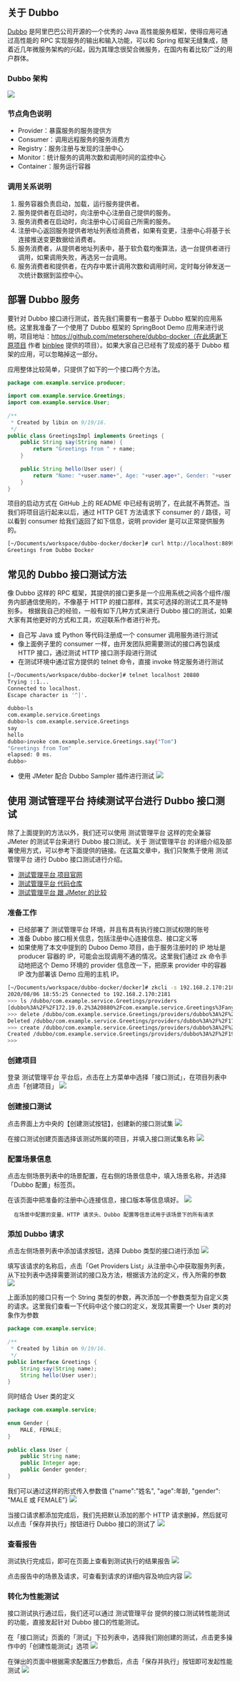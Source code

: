 ## 关于 Dubbo
[Dubbo](https://dubbo.io) 是阿里巴巴公司开源的一个优秀的 Java 高性能服务框架，使得应用可通过高性能的 RPC 实现服务的输出和输入功能，可以和 Spring 框架无缝集成，随着近几年微服务架构的兴起，因为其理念很契合微服务，在国内有着比较广泛的用户群体。

### Dubbo 架构
![](../img/tutorial/dubbo/architecture.png)

### 节点角色说明
- Provider：暴露服务的服务提供方
- Consumer：调用远程服务的服务消费方
- Registry：服务注册与发现的注册中心
- Monitor：统计服务的调用次数和调用时间的监控中心
- Container：服务运行容器

### 调用关系说明
1. 服务容器负责启动，加载，运行服务提供者。
2. 服务提供者在启动时，向注册中心注册自己提供的服务。
3. 服务消费者在启动时，向注册中心订阅自己所需的服务。
4. 注册中心返回服务提供者地址列表给消费者，如果有变更，注册中心将基于长连接推送变更数据给消费者。
5. 服务消费者，从提供者地址列表中，基于软负载均衡算法，选一台提供者进行调用，如果调用失败，再选另一台调用。
6. 服务消费者和提供者，在内存中累计调用次数和调用时间，定时每分钟发送一次统计数据到监控中心。

## 部署 Dubbo 服务
要针对 Dubbo 接口进行测试，首先我们需要有一套基于 Dubbo 框架的应用系统。这里我准备了一个使用了 Dubbo 框架的 SpringBoot Demo 应用来进行说明，项目地址：https://github.com/metersphere/dubbo-docker（在此感谢下 [原项目](https://github.com/binblee/dubbo-docker) 作者 [binblee](https://github.com/binblee) 提供的项目）。如果大家自己已经有了现成的基于 Dubbo 框架的应用，可以忽略掉这一部分。

应用整体比较简单，只提供了如下的一个接口两个方法。
```java
package com.example.service.producer;
 
import com.example.service.Greetings;
import com.example.service.User;
 
/**
 * Created by libin on 9/19/16.
 */
public class GreetingsImpl implements Greetings {
    public String say(String name) {
        return "Greetings from " + name;
    }
 
    public String hello(User user) {
        return "Name: "+user.name+", Age: "+user.age+", Gender: "+user.gender;
    }
}
```
项目的启动方式在 GitHub 上的 README 中已经有说明了，在此就不再赘述。当我们将项目运行起来以后，通过 HTTP GET 方法请求下 consumer 的 / 路径，可以看到 consumer 给我们返回了如下信息，说明 provider 是可以正常提供服务的。
```bash
[~/Documents/workspace/dubbo-docker/docker]# curl http://localhost:8899
Greetings from Dubbo Docker
```
## 常见的 Dubbo 接口测试方法
像 Dubbo 这样的 RPC 框架，其提供的接口更多是一个应用系统之间各个组件/服务内部通信使用的，不像基于 HTTP 的接口那样，其实可选择的测试工具不是特别多。
根据我自己的经验，一般有如下几种方式来进行 Dubbo 接口的测试，如果大家有其他更好的方式和工具，欢迎联系作者进行补充。
- 自己写 Java 或 Python 等代码注册成一个 consumer 调用服务进行测试
- 像上面例子里的 consumer 一样，由开发团队把需要测试的接口再包装成 HTTP 接口，通过测试 HTTP 接口测手段进行测试
- 在测试环境中通过官方提供的 telnet 命令，直接 invoke 特定服务进行测试

```bash
[~/Documents/workspace/dubbo-docker]# telnet localhost 20880
Trying ::1...
Connected to localhost.
Escape character is '^]'.
 
dubbo>ls
com.example.service.Greetings
dubbo>ls com.example.service.Greetings
say
hello
dubbo>invoke com.example.service.Greetings.say("Tom")
"Greetings from Tom"
elapsed: 0 ms.
dubbo>
```

- 使用 JMeter 配合 Dubbo Sampler 插件进行测试
![](../img/tutorial/dubbo/jmeter_dubbo.png)


## 使用 测试管理平台 持续测试平台进行 Dubbo 接口测试
除了上面提到的方法以外，我们还可以使用 测试管理平台 这样的完全兼容 JMeter 的测试平台来进行 Dubbo 接口测试。关于 测试管理平台 的详细介绍及部署使用方式，可以参考下面提供的链接。在这篇文章中，我们只聚焦于使用 测试管理平台 进行 Dubbo 接口测试进行介绍。

- [测试管理平台 项目官网](https://metersphere.io)
- [测试管理平台 代码仓库](https://github.com/metersphere)
- [测试管理平台 跟 JMeter 的比较](https://metersphere.io/jmeter-load-testing.html)

### 准备工作
- 已经部署了 测试管理平台 环境，并且有具有执行接口测试权限的账号
- 准备 Dubbo 接口相关信息，包括注册中心连接信息、接口定义等
- 如果使用了本文中提到的 Duboo Demo 项目，由于服务注册时的 IP 地址是 producer 容器的 IP，可能会出现调用不通的情况。这里我们通过 zk 命令手动地把这个 Demo 环境的 provider 信息改一下，把原来 provider 中的容器 IP 改为部署该 Demo 应用的主机 IP。

```bash
[~/Documents/workspace/dubbo-docker/docker]# zkcli -s 192.168.2.170:2181
2020/08/06 18:55:25 Connected to 192.168.2.170:2181
>>> ls /dubbo/com.example.service.Greetings/providers
[dubbo%3A%2F%2F172.19.0.2%3A20880%2Fcom.example.service.Greetings%3Fanyhost%3Dtrue%26application%3Dproducer-app%26dubbo%3D2.5.3%26interface%3Dcom.example.service.Greetings%26methods%3Dsay%2Chello%26pid%3D1%26revision%3D1.0-SNAPSHOT%26side%3Dprovider%26timestamp%3D1596709972791]
>>> delete /dubbo/com.example.service.Greetings/providers/dubbo%3A%2F%2F172.19.0.2%3A20880%2Fcom.example.service.Greetings%3Fanyhost%3Dtrue%26application%3Dproducer-app%26dubbo%3D2.5.3%26interface%3Dcom.example.service.Greetings%26methods%3Dsay%2Chello%26pid%3D1%26revision%3D1.0-SNAPSHOT%26side%3Dprovider%26timestamp%3D1596709972791
Deleted /dubbo/com.example.service.Greetings/providers/dubbo%3A%2F%2F172.19.0.2%3A20880%2Fcom.example.service.Greetings%3Fanyhost%3Dtrue%26application%3Dproducer-app%26dubbo%3D2.5.3%26interface%3Dcom.example.service.Greetings%26methods%3Dsay%2Chello%26pid%3D1%26revision%3D1.0-SNAPSHOT%26side%3Dprovider%26timestamp%3D1596709972791
>>> create /dubbo/com.example.service.Greetings/providers/dubbo%3A%2F%2F192.168.2.170%3A20880%2Fcom.example.service.Greetings%3Fanyhost%3Dtrue%26application%3Dproducer-app%26dubbo%3D2.5.3%26interface%3Dcom.example.service.Greetings%26methods%3Dsay%2Chello%26pid%3D1%26revision%3D1.0-SNAPSHOT%26side%3Dprovider%26timestamp%3D1596709972791
Created /dubbo/com.example.service.Greetings/providers/dubbo%3A%2F%2F192.168.2.170%3A20880%2Fcom.example.service.Greetings%3Fanyhost%3Dtrue%26application%3Dproducer-app%26dubbo%3D2.5.3%26interface%3Dcom.example.service.Greetings%26methods%3Dsay%2Chello%26pid%3D1%26revision%3D1.0-SNAPSHOT%26side%3Dprovider%26timestamp%3D1596709972791
>>>
```


### 创建项目
登录 测试管理平台 平台后，点击在上方菜单中选择「接口测试」，在项目列表中点击「创建项目」
![](../img/tutorial/dubbo/create_project.png)

### 创建接口测试
点击界面上方中央的【创建测试按钮】，创建新的接口测试集
![](../img/tutorial/dubbo/create_api_test.png)

在接口测试创建页面选择该测试所属的项目，并填入接口测试集名称
![](../img/tutorial/dubbo/create_api_test2.png)

### 配置场景信息
点击左侧场景列表中的场景配置，在右侧的场景信息中，填入场景名称，并选择「Dubbo 配置」标签页。

在该页面中把准备的注册中心连接信息，接口版本等信息填好。
![](../img/tutorial/dubbo/config_scenario.png)

``` info
  在场景中配置的变量、HTTP 请求头、Dubbo 配置等信息试用于该场景下的所有请求
```

### 添加 Dubbo 请求
点击左侧场景列表中添加请求按钮，选择 Dubbo 类型的接口进行添加
![](../img/tutorial/dubbo/add_dubbo_request.png)

填写该请求的名称后，点击「Get Providers List」从注册中心中获取服务列表，从下拉列表中选择需要测试的接口及方法，根据该方法的定义，传入所需的参数
![](../img/tutorial/dubbo/add_dubbo_request2.png)

上面添加的接口只有一个 String 类型的参数，再次添加一个参数类型为自定义类的请求。这里我们查看一下代码中这个接口的定义，发现其需要一个 User 类的对象作为参数
```java
package com.example.service;
 
/**
 * Created by libin on 9/19/16.
 */
public interface Greetings {
    String say(String name);
    String hello(User user);
}
```
同时结合 User 类的定义
```java
package com.example.service;
 
enum Gender {
    MALE, FEMALE;
}
 
public class User {
    public String name;
    public Integer age;
    public Gender gender;
}
```
我们可以通过这样的形式传入参数值 {"name":"姓名", "age":年龄, "gender": "MALE 或 FEMALE"}
![](../img/tutorial/dubbo/add_dubbo_request3.png)

当接口请求都添加完成后，我们先把默认添加的那个 HTTP 请求删掉，然后就可以点击「保存并执行」按钮进行 Dubbo 接口的测试了
![](../img/tutorial/dubbo/run_api_test.png)

### 查看报告
测试执行完成后，即可在页面上查看到测试执行的结果报告
![](../img/tutorial/dubbo/api_test_report1.png)

点击报告中的场景及请求，可查看到请求的详细内容及响应内容
![](../img/tutorial/dubbo/api_test_report2.png)

### 转化为性能测试
接口测试执行通过后，我们还可以通过 测试管理平台 提供的接口测试转性能测试的功能，直接发起针对 Dubbo 接口的性能测试。

在「接口测试」页面的「测试」下拉列表中，选择我们刚创建的测试，点击更多操作中的「创建性能测试」选项
![](../img/tutorial/dubbo/create_load_test1.png)

在弹出的页面中根据需求配置压力参数后，点击「保存并执行」按钮即可发起性能测试
![](../img/tutorial/dubbo/create_load_test2.png)

